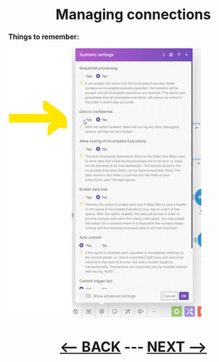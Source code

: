 <div align="center">

# Managing connections


</div>

__Things to remember:__


![Confidential Data](pic/l3planningandbestconfident.gif)

<div align="center">


  
# [<-- BACK](l3planningandbestpractices.md) --- [NEXT -->](.md)
</div>

